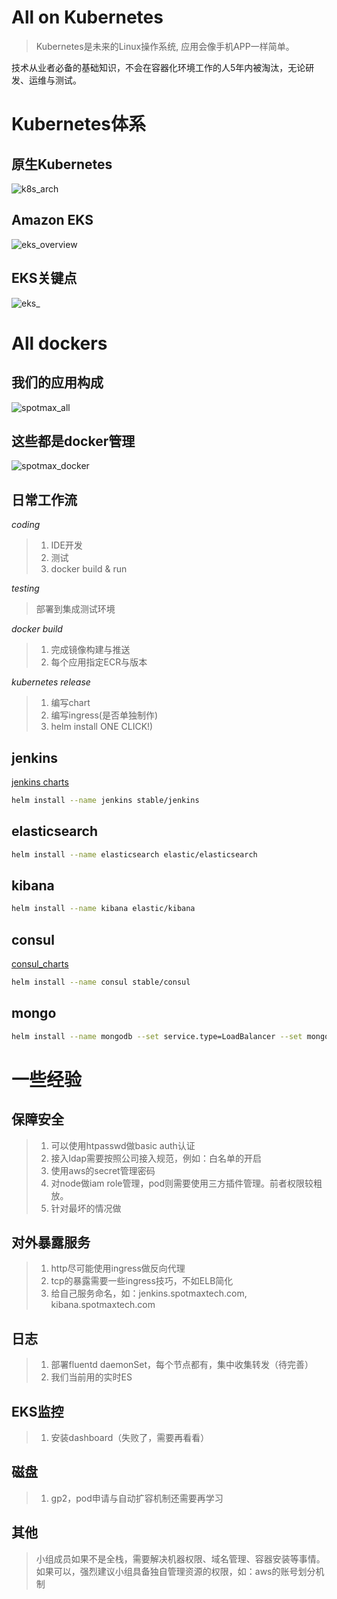 # All on Kubernetes
> Kubernetes是未来的Linux操作系统, 应用会像手机APP一样简单。

技术从业者必备的基础知识，不会在容器化环境工作的人5年内被淘汰，无论研发、运维与测试。

# Kubernetes体系
## 原生Kubernetes
![k8s_arch](./assets/k8s_arch.png)

## Amazon EKS
![eks_overview](./assets/eks_overview.png)

## EKS关键点
![eks_](./assets/eks_node_comm.png)

# All dockers
## 我们的应用构成
![spotmax_all](./assets/spotmax_all.png)

## 这些都是docker管理
![spotmax_docker](./assets/spotmax_docker.png)

## 日常工作流
*coding*
> 1. IDE开发
> 2. 测试
> 3. docker build & run

*testing*
> 部署到集成测试环境

*docker build*
> 1. 完成镜像构建与推送
> 2. 每个应用指定ECR与版本

*kubernetes release*
> 1. 编写chart
> 2. 编写ingress(是否单独制作)
> 3. helm install ONE CLICK!)

## jenkins
[jenkins charts](https://github.com/helm/charts/tree/master/stable/jenkins)
```bash
helm install --name jenkins stable/jenkins
```

## elasticsearch
```bash
helm install --name elasticsearch elastic/elasticsearch
```

## kibana
```bash
helm install --name kibana elastic/kibana
```

## consul
[consul_charts](https://github.com/helm/charts/tree/master/stable/consul)
```bash
helm install --name consul stable/consul
```


## mongo
```bash
helm install --name mongodb --set service.type=LoadBalancer --set mongodbRootPassword=password stable/mongodb
```

# 一些经验

## 保障安全
> 1. 可以使用htpasswd做basic auth认证
> 2. 接入ldap需要按照公司接入规范，例如：白名单的开启
> 3. 使用aws的secret管理密码
> 4. 对node做iam role管理，pod则需要使用三方插件管理。前者权限较粗放。
> 5. 针对最坏的情况做

## 对外暴露服务
> 1. http尽可能使用ingress做反向代理
> 2. tcp的暴露需要一些ingress技巧，不如ELB简化
> 3. 给自己服务命名，如：jenkins.spotmaxtech.com, kibana.spotmaxtech.com

## 日志
> 1. 部署fluentd daemonSet，每个节点都有，集中收集转发（待完善）
> 2. 我们当前用的实时ES

## EKS监控
> 1. 安装dashboard（失败了，需要再看看）

## 磁盘
> 1. gp2，pod申请与自动扩容机制还需要再学习

## 其他
> 小组成员如果不是全栈，需要解决机器权限、域名管理、容器安装等事情。
如果可以，强烈建议小组具备独自管理资源的权限，如：aws的账号划分机制